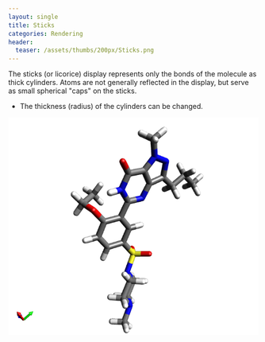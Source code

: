 ```yaml
---
layout: single
title: Sticks
categories: Rendering
header:
  teaser: /assets/thumbs/200px/Sticks.png
---
```




The sticks (or licorice) display represents only the bonds of the molecule as thick cylinders. Atoms are not generally reflected in the display, but serve as small spherical "caps" on the sticks.



-   The thickness (radius) of the cylinders can be changed.



![](/images/Sticks.png)



